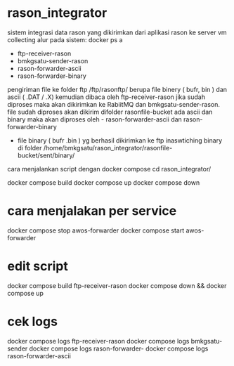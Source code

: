 # rason_integrator
sistem integrasi data rason yang dikirimkan dari aplikasi rason ke server vm collecting
alur pada sistem: 
docker ps a
- ftp-receiver-rason
- bmkgsatu-sender-rason
- rason-forwarder-ascii
- rason-forwarder-binary

pengiriman file ke folder ftp /ftp/rasonftp/ 
berupa file binery ( bufr, bin ) dan ascii ( .DAT / .X) kemudian dibaca oleh
ftp-receiver-rason  jika sudah diproses maka akan dikirimkan ke RabiitMQ dan
bmkgsatu-sender-rason. file sudah diproses akan dikirim difolder rasonfile-bucket ada ascii dan binary
maka akan diproses oleh - rason-forwarder-ascii  dan  rason-forwarder-binary 

* file binary ( bufr .bin ) yg berhasil dikirimkan ke ftp inaswtiching binary di folder /home/bmkgsatu/rason_integrator/rasonfile-bucket/sent/binary/


cara menjalankan script dengan docker compose
cd rason_integrator/

docker compose build
docker compose up
docker compose down

# cara menjalakan per service
docker compose stop awos-forwarder
docker compose start awos-forwarder

# edit script 
docker compose build ftp-receiver-rason
docker compose down && docker compose up


# cek logs 
docker compose logs ftp-receiver-rason
docker compose logs bmkgsatu-sender
docker compose logs rason-forwarder-
docker compose logs rason-forwarder-ascii
